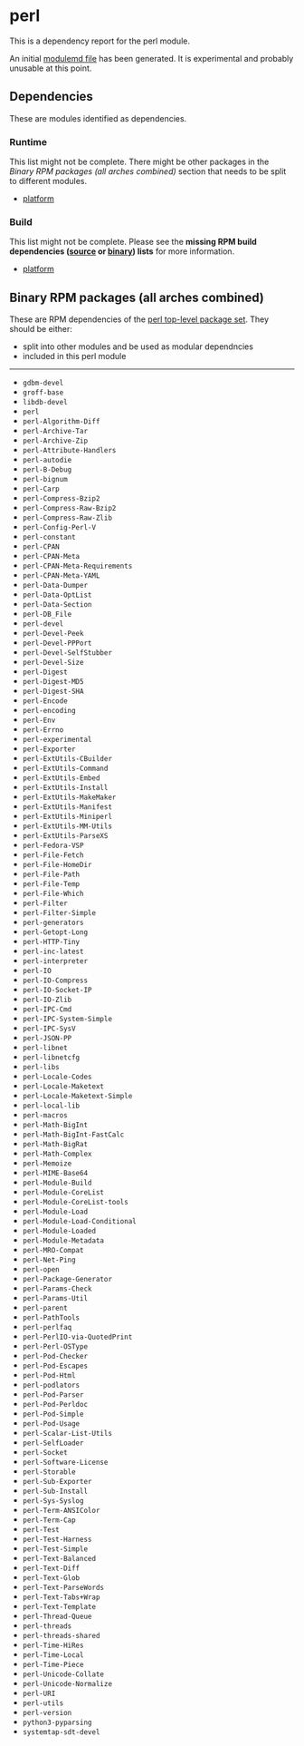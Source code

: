 # perl
This is a dependency report for the perl module.

An initial [modulemd file](perl.yaml) has been generated. It is experimental and probably unusable at this point.
## Dependencies
These are modules identified as dependencies.
### Runtime
This list might not be complete. There might be other packages in the *Binary RPM packages (all arches combined)* section that needs to be split to different modules.
* [platform](../platform)
### Build
This list might not be complete.
Please see the **missing RPM build dependencies ([source](all/buildtime-source-packages-short.txt) or [binary](all/buildtime-binary-packages-short.txt)) lists** for more information.
* [platform](../platform)
## Binary RPM packages (all arches combined)
These are RPM dependencies of the [perl top-level package set](perl.csv). They should be either:
* split into other modules and be used as modular dependncies
* included in this perl module
------
* `gdbm-devel`
* `groff-base`
* `libdb-devel`
* `perl`
* `perl-Algorithm-Diff`
* `perl-Archive-Tar`
* `perl-Archive-Zip`
* `perl-Attribute-Handlers`
* `perl-autodie`
* `perl-B-Debug`
* `perl-bignum`
* `perl-Carp`
* `perl-Compress-Bzip2`
* `perl-Compress-Raw-Bzip2`
* `perl-Compress-Raw-Zlib`
* `perl-Config-Perl-V`
* `perl-constant`
* `perl-CPAN`
* `perl-CPAN-Meta`
* `perl-CPAN-Meta-Requirements`
* `perl-CPAN-Meta-YAML`
* `perl-Data-Dumper`
* `perl-Data-OptList`
* `perl-Data-Section`
* `perl-DB_File`
* `perl-devel`
* `perl-Devel-Peek`
* `perl-Devel-PPPort`
* `perl-Devel-SelfStubber`
* `perl-Devel-Size`
* `perl-Digest`
* `perl-Digest-MD5`
* `perl-Digest-SHA`
* `perl-Encode`
* `perl-encoding`
* `perl-Env`
* `perl-Errno`
* `perl-experimental`
* `perl-Exporter`
* `perl-ExtUtils-CBuilder`
* `perl-ExtUtils-Command`
* `perl-ExtUtils-Embed`
* `perl-ExtUtils-Install`
* `perl-ExtUtils-MakeMaker`
* `perl-ExtUtils-Manifest`
* `perl-ExtUtils-Miniperl`
* `perl-ExtUtils-MM-Utils`
* `perl-ExtUtils-ParseXS`
* `perl-Fedora-VSP`
* `perl-File-Fetch`
* `perl-File-HomeDir`
* `perl-File-Path`
* `perl-File-Temp`
* `perl-File-Which`
* `perl-Filter`
* `perl-Filter-Simple`
* `perl-generators`
* `perl-Getopt-Long`
* `perl-HTTP-Tiny`
* `perl-inc-latest`
* `perl-interpreter`
* `perl-IO`
* `perl-IO-Compress`
* `perl-IO-Socket-IP`
* `perl-IO-Zlib`
* `perl-IPC-Cmd`
* `perl-IPC-System-Simple`
* `perl-IPC-SysV`
* `perl-JSON-PP`
* `perl-libnet`
* `perl-libnetcfg`
* `perl-libs`
* `perl-Locale-Codes`
* `perl-Locale-Maketext`
* `perl-Locale-Maketext-Simple`
* `perl-local-lib`
* `perl-macros`
* `perl-Math-BigInt`
* `perl-Math-BigInt-FastCalc`
* `perl-Math-BigRat`
* `perl-Math-Complex`
* `perl-Memoize`
* `perl-MIME-Base64`
* `perl-Module-Build`
* `perl-Module-CoreList`
* `perl-Module-CoreList-tools`
* `perl-Module-Load`
* `perl-Module-Load-Conditional`
* `perl-Module-Loaded`
* `perl-Module-Metadata`
* `perl-MRO-Compat`
* `perl-Net-Ping`
* `perl-open`
* `perl-Package-Generator`
* `perl-Params-Check`
* `perl-Params-Util`
* `perl-parent`
* `perl-PathTools`
* `perl-perlfaq`
* `perl-PerlIO-via-QuotedPrint`
* `perl-Perl-OSType`
* `perl-Pod-Checker`
* `perl-Pod-Escapes`
* `perl-Pod-Html`
* `perl-podlators`
* `perl-Pod-Parser`
* `perl-Pod-Perldoc`
* `perl-Pod-Simple`
* `perl-Pod-Usage`
* `perl-Scalar-List-Utils`
* `perl-SelfLoader`
* `perl-Socket`
* `perl-Software-License`
* `perl-Storable`
* `perl-Sub-Exporter`
* `perl-Sub-Install`
* `perl-Sys-Syslog`
* `perl-Term-ANSIColor`
* `perl-Term-Cap`
* `perl-Test`
* `perl-Test-Harness`
* `perl-Test-Simple`
* `perl-Text-Balanced`
* `perl-Text-Diff`
* `perl-Text-Glob`
* `perl-Text-ParseWords`
* `perl-Text-Tabs+Wrap`
* `perl-Text-Template`
* `perl-Thread-Queue`
* `perl-threads`
* `perl-threads-shared`
* `perl-Time-HiRes`
* `perl-Time-Local`
* `perl-Time-Piece`
* `perl-Unicode-Collate`
* `perl-Unicode-Normalize`
* `perl-URI`
* `perl-utils`
* `perl-version`
* `python3-pyparsing`
* `systemtap-sdt-devel`
